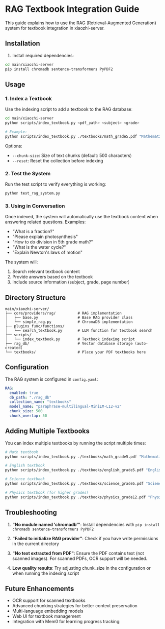 # RAG Textbook Integration Guide

This guide explains how to use the RAG (Retrieval-Augmented Generation) system for textbook integration in xiaozhi-server.

## Installation

1. Install required dependencies:
```bash
cd main/xiaozhi-server
pip install chromadb sentence-transformers PyPDF2
```

## Usage

### 1. Index a Textbook

Use the indexing script to add a textbook to the RAG database:

```bash
cd main/xiaozhi-server
python scripts/index_textbook.py <pdf_path> <subject> <grade>

# Example:
python scripts/index_textbook.py ./textbooks/math_grade5.pdf "Mathematics" "Grade-5"
```

Options:
- `--chunk-size`: Size of text chunks (default: 500 characters)
- `--reset`: Reset the collection before indexing

### 2. Test the System

Run the test script to verify everything is working:

```bash
python test_rag_system.py
```

### 3. Using in Conversation

Once indexed, the system will automatically use the textbook content when answering related questions. Examples:

- "What is a fraction?"
- "Please explain photosynthesis"
- "How to do division in 5th grade math?"
- "What is the water cycle?"
- "Explain Newton's laws of motion"

The system will:
1. Search relevant textbook content
2. Provide answers based on the textbook
3. Include source information (subject, grade, page number)

## Directory Structure

```
main/xiaozhi-server/
├── core/providers/rag/          # RAG implementation
│   ├── base.py                  # Base RAG provider class
│   └── simple_rag.py            # ChromaDB implementation
├── plugins_func/functions/
│   └── search_textbook.py       # LLM function for textbook search
├── scripts/
│   └── index_textbook.py        # Textbook indexing script
├── rag_db/                      # Vector database storage (auto-created)
└── textbooks/                   # Place your PDF textbooks here
```

## Configuration

The RAG system is configured in `config.yaml`:

```yaml
RAG:
  enabled: true
  db_path: "./rag_db"
  collection_name: "textbooks"
  model_name: "paraphrase-multilingual-MiniLM-L12-v2"
  chunk_size: 500
  chunk_overlap: 50
```

## Adding Multiple Textbooks

You can index multiple textbooks by running the script multiple times:

```bash
# Math textbook
python scripts/index_textbook.py ./textbooks/math_grade5.pdf "Mathematics" "Grade-5"

# English textbook
python scripts/index_textbook.py ./textbooks/english_grade5.pdf "English" "Grade-5"

# Science textbook
python scripts/index_textbook.py ./textbooks/science_grade5.pdf "Science" "Grade-5"

# Physics textbook (for higher grades)
python scripts/index_textbook.py ./textbooks/physics_grade12.pdf "Physics" "Class-12"
```

## Troubleshooting

1. **"No module named 'chromadb'"**: Install dependencies with `pip install chromadb sentence-transformers PyPDF2`

2. **"Failed to initialize RAG provider"**: Check if you have write permissions in the current directory

3. **"No text extracted from PDF"**: Ensure the PDF contains text (not scanned images). For scanned PDFs, OCR support will be needed.

4. **Low quality results**: Try adjusting chunk_size in the configuration or when running the indexing script

## Future Enhancements

- OCR support for scanned textbooks
- Advanced chunking strategies for better context preservation
- Multi-language embedding models
- Web UI for textbook management
- Integration with Mem0 for learning progress tracking